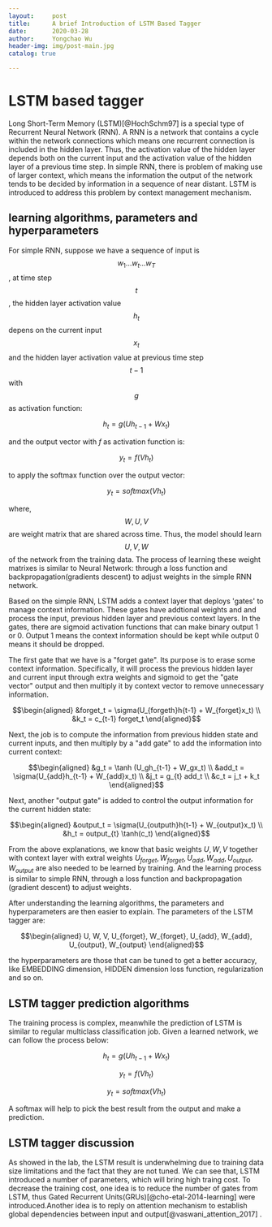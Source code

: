 ```yaml
---
layout:     post
title:      A brief Introduction of LSTM Based Tagger
date:       2020-03-28
author:     Yongchao Wu
header-img: img/post-main.jpg
catalog: true

---
```


LSTM based tagger
=================

Long Short-Term Memory (LSTM)[@HochSchm97] is a special type of
Recurrent Neural Network (RNN). A RNN is a network that contains a cycle
within the network connections which means one recurrent connection is
included in the hidden layer. Thus, the activation value of the hidden
layer depends both on the current input and the activation value of the
hidden layer of a previous time step. In simple RNN, there is problem of
making use of larger context, which means the information the output of
the network tends to be decided by information in a sequence of near
distant. LSTM is introduced to address this problem by context
management mechanism.

learning algorithms, parameters and hyperparameters
---------------------------------------------------

For simple RNN, suppose we have a sequence of input is 
$$w_1...w_t...w_T$$, at time step $$t$$ , the hidden layer activation value
$$h_t$$ depens on the current input $$x_t$$ and the hidden layer activation
value at previous time step $$t-1$$ with $$g$$ as activation function:

$$h_t = g(Uh_{t-1} + Wx_t)$$ 

and the output vector with $f$ as
activation function is: 

$$y_t = f(Vh_t)$$ 

to apply the softmax function
over the output vector: 

$$y_t = softmax(Vh_t)$$ 

where, $$W, U, V$$ are
weight matrix that are shared across time. Thus, the model should learn
$$U, V, W$$ of the network from the training data. The process of learning
these weight matrixes is similar to Neural Network: through a loss
function and backpropagation(gradients descent) to adjust weights in the
simple RNN network.

Based on the simple RNN, LSTM adds a context layer that deploys 'gates'
to manage context information. These gates have addtional weights and
and process the input, previous hidden layer and previous context
layers. In the gates, there are sigmoid activation functions that can
make binary output 1 or 0. Output 1 means the context information should
be kept while output 0 means it should be dropped.

The first gate that we have is a \"forget gate\". Its purpose is to
erase some context information. Specifically, it will process the
previous hidden layer and current input through extra weights and
sigmoid to get the \"gate vector\" output and then multiply it by
context vector to remove unnecessary information. 

$$\begin{aligned}
 &forget_t = \sigma(U_{forgeth}h{t-1} + W_{forget}x_t) \\
 &k_t = c_{t-1} forget_t
\end{aligned}$$ 

Next, the job is to compute the information from
previous hidden state and current inputs, and then multiply by a \"add
gate\" to add the information into current context:

$$\begin{aligned}
 &g_t = \tanh (U_gh_{t-1} + W_gx_t) \\
 &add_t = \sigma(U_{add}h_{t-1} + W_{add}x_t) \\
 &j_t = g_{t} add_t \\
 &c_t = j_t + k_t
\end{aligned}$$ 

Next, another \"output gate\" is added to control the
output information for the current hidden state: 

$$\begin{aligned}
 &output_t = \sigma(U_{outputh}h{t-1} + W_{output}x_t) \\
 &h_t = output_{t} \tanh(c_t)
\end{aligned}$$

From the above explanations, we know that basic weights $U, W, V$
together with context layer with extral weights
$U_{forget}, W_{forget}, U_{add}, W_{add}, U_{output}, W_{output}$ are
also needed to be learned by training. And the learning process is
similar to simple RNN, through a loss function and backpropagation
(gradient descent) to adjust weights.

After understanding the learning algorithms, the parameters and
hyperparameters are then easier to explain. The parameters of the LSTM
tagger are: 

$$\begin{aligned}
U, W, V, U_{forget}, W_{forget}, U_{add}, W_{add}, U_{output}, W_{output}
\end{aligned}$$ 

the hyperparameters are those that can be tuned to get a
better accuracy, like EMBEDDING dimension, HIDDEN dimension loss
function, regularization and so on.

LSTM tagger prediction algorithms
---------------------------------

The training process is complex, meanwhile the prediction of LSTM is
similar to regular multiclass classification job. Given a learned
network, we can follow the process below: 

$$h_t = g(Uh_{t-1} + Wx_t)$$

$$y_t = f(Vh_t)$$

$$y_t = softmax(Vh_t)$$

A softmax will help to pick the best result from the output and make a
prediction.

LSTM tagger discussion
----------------------

As showed in the lab, the LSTM result is underwhelming due to training
data size limitations and the fact that they are not tuned. We can see
that, LSTM introduced a number of parameters, which will bring high
traing cost. To decrease the training cost, one idea is to reduce the
number of gates from LSTM, thus Gated Recurrent
Units(GRUs)[@cho-etal-2014-learning] were introduced.Another idea is to
reply on attention mechanism to establish global dependencies between
input and output[@vaswani_attention_2017] .